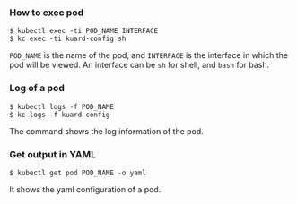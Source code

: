 ### How to exec pod
```shell
$ kubectl exec -ti POD_NAME INTERFACE
$ kc exec -ti kuard-config sh
```
`POD_NAME` is the name of the pod, and `INTERFACE` is the interface in which the pod will be viewed. An interface can be 
`sh` for shell, and `bash` for bash.

### Log of a pod
```shell
$ kubectl logs -f POD_NAME
$ kc logs -f kuard-config
```
The command shows the log information of the pod.

### Get output in YAML
```shell
$ kubectl get pod POD_NAME -o yaml
```

It shows the yaml configuration of a pod. 
